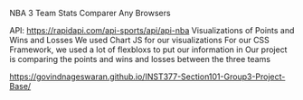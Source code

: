 NBA 3 Team Stats Comparer
Any Browsers 

API: https://rapidapi.com/api-sports/api/api-nba
Visualizations of Points and  Wins and Losses
We used Chart JS for our visualizations
For our CSS Framework, we used a lot of flexbloxs to put our information in 
Our project is comparing the points and wins and losses between the three teams

https://govindnageswaran.github.io/INST377-Section101-Group3-Project-Base/

